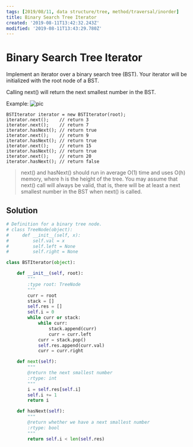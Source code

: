 ```yaml
---
tags: [2019/08/11, data structure/tree, method/traversal/inorder]
title: Binary Search Tree Iterator
created: '2019-08-11T13:42:32.243Z'
modified: '2019-08-11T13:43:29.780Z'
---
```


# Binary Search Tree Iterator

Implement an iterator over a binary search tree (BST). Your iterator will be initialized with the root node of a BST.

Calling next() will return the next smallest number in the BST.

Example:
![pic](https://assets.leetcode.com/uploads/2018/12/25/bst-tree.png)


```
BSTIterator iterator = new BSTIterator(root);
iterator.next();    // return 3
iterator.next();    // return 7
iterator.hasNext(); // return true
iterator.next();    // return 9
iterator.hasNext(); // return true
iterator.next();    // return 15
iterator.hasNext(); // return true
iterator.next();    // return 20
iterator.hasNext(); // return false
```

> next() and hasNext() should run in average O(1) time and uses O(h) memory, where h is the height of the tree.
> You may assume that next() call will always be valid, that is, there will be at least a next smallest number in the BST when next() is called.

## Solution

```python
# Definition for a binary tree node.
# class TreeNode(object):
#     def __init__(self, x):
#         self.val = x
#         self.left = None
#         self.right = None

class BSTIterator(object):

    def __init__(self, root):
        """
        :type root: TreeNode
        """
        curr = root
        stack = []
        self.res = []
        self.i = 0
        while curr or stack:
            while curr:
                stack.append(curr)
                curr = curr.left
            curr = stack.pop()
            self.res.append(curr.val)
            curr = curr.right

    def next(self):
        """
        @return the next smallest number
        :rtype: int
        """
        i = self.res[self.i]
        self.i += 1
        return i

    def hasNext(self):
        """
        @return whether we have a next smallest number
        :rtype: bool
        """
        return self.i < len(self.res)
```
